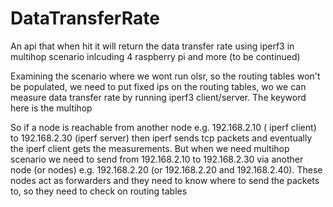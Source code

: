 # DataTransferRate
An api that when hit it will return the data transfer rate using iperf3 in multihop scenario inlcuding 4 raspberry pi and more (to be continued)

Examining the scenario where we wont run olsr, so the routing tables won't be populated, we need to put fixed ips on the routing tables, wo we can measure data transfer rate by running iperf3 client/server. The keyword here is the multihop 

So if a node is reachable from another node e.g. 192.168.2.10 ( iperf client) to 192.168.2.30 (iperf server) then iperf sends tcp packets and eventually the iperf client gets the measurements. But when we need multihop scenario we need to send from 192.168.2.10 to 192.168.2.30 via another node (or nodes) e.g. 192.168.2.20 (or 192.168.2.20 and 192.168.2.40). These nodes act as forwarders and they need to know where to send the packets to, so they need to check on routing tables

